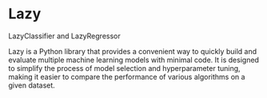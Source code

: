 # Lazy
LazyClassifier and LazyRegressor 

Lazy is a Python library that provides a convenient way to quickly build and evaluate multiple machine learning models with minimal code. It is designed to simplify the process of model selection and hyperparameter tuning, making it easier to compare the performance of various algorithms on a given dataset.
